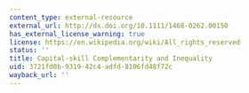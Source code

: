 ```yaml
---
content_type: external-resource
external_url: http://dx.doi.org/10.1111/1468-0262.00150
has_external_license_warning: true
license: https://en.wikipedia.org/wiki/All_rights_reserved
status: ''
title: Capital-skill Complementarity and Inequality
uid: 3721fd0b-9319-42c4-adfd-8106fd48f72c
wayback_url: ''
---
```

